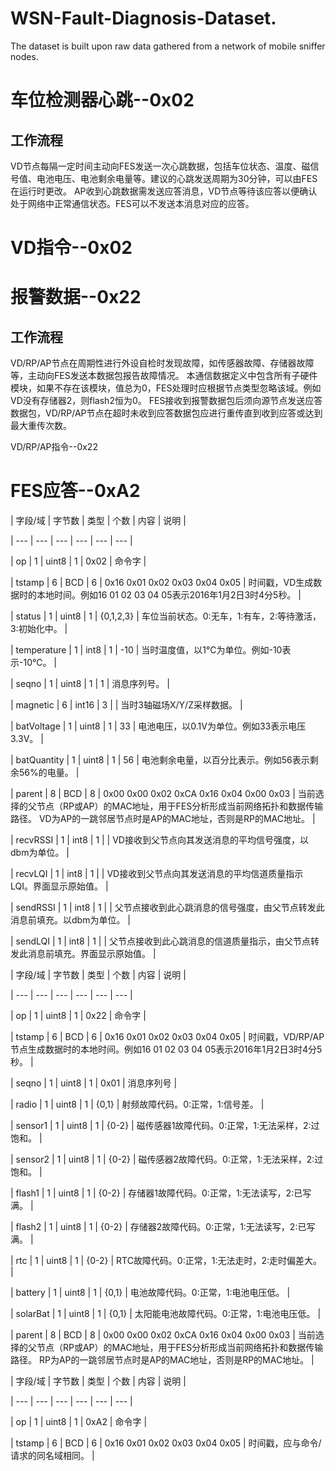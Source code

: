 # WSN-Fault-Diagnosis-Dataset.
The dataset is built upon raw data gathered from a network of mobile sniffer nodes.
# 车位检测器心跳--0x02

## 工作流程

VD节点每隔一定时间主动向FES发送一次心跳数据，包括车位状态、温度、磁信号值、电池电压、电池剩余电量等。建议的心跳发送周期为30分钟，可以由FES在运行时更改。
    AP收到心跳数据需发送应答消息，VD节点等待该应答以便确认处于网络中正常通信状态。FES可以不发送本消息对应的应答。

# VD指令--0x02

# 报警数据--0x22

## 工作流程

VD/RP/AP节点在周期性进行外设自检时发现故障，如传感器故障、存储器故障等，主动向FES发送本数据包报告故障情况。
    本通信数据定义中包含所有子硬件模块，如果不存在该模块，值总为0，FES处理时应根据节点类型忽略该域。例如VD没有存储器2，则flash2恒为0。
    FES接收到报警数据包后须向源节点发送应答数据包，VD/RP/AP节点在超时未收到应答数据包应进行重传直到收到应答或达到最大重传次数。

VD/RP/AP指令--0x22

# FES应答--0xA2

| 字段/域 | 字节数 | 类型 | 个数 | 内容 | 说明 |

| --- | --- | --- | --- | --- | --- |

| op | 1 | uint8 | 1 | 0x02 | 命令字 |

| tstamp | 6 | BCD | 6 | 0x16 0x01 0x02 0x03 0x04 0x05 | 时间戳，VD生成数据时的本地时间。例如16 01 02 03 04 05表示2016年1月2日3时4分5秒。 |

| status | 1 | uint8 | 1 | {0,1,2,3} | 车位当前状态。0:无车，1:有车，2:等待激活，3:初始化中。 |

| temperature | 1 | int8 | 1 | -10 | 当时温度值，以1℃为单位。例如-10表示-10℃。 |

| seqno | 1 | uint8 | 1 | 1 | 消息序列号。 |

| magnetic | 6 | int16 | 3 |  | 当时3轴磁场X/Y/Z采样数据。 |

| batVoltage | 1 | uint8 | 1 | 33 | 电池电压，以0.1V为单位。例如33表示电压3.3V。 |

| batQuantity | 1 | uint8 | 1 | 56 | 电池剩余电量，以百分比表示。例如56表示剩余56%的电量。 |

| parent | 8 | BCD | 8 | 0x00 0x00 0x02 0xCA 0x16 0x04 0x00 0x03 | 当前选择的父节点（RP或AP）的MAC地址，用于FES分析形成当前网络拓扑和数据传输路径。 VD为AP的一跳邻居节点时是AP的MAC地址，否则是RP的MAC地址。 |

| recvRSSI | 1 | int8 | 1 |  | VD接收到父节点向其发送消息的平均信号强度，以dbm为单位。 |

| recvLQI | 1 | int8 | 1 |  | VD接收到父节点向其发送消息的平均信道质量指示LQI。界面显示原始值。 |

| sendRSSI | 1 | int8 | 1 |  | 父节点接收到此心跳消息的信号强度，由父节点转发此消息前填充。以dbm为单位。 |

| sendLQI | 1 | int8 | 1 |  | 父节点接收到此心跳消息的信道质量指示，由父节点转发此消息前填充。界面显示原始值。 |

| 字段/域 | 字节数 | 类型 | 个数 | 内容 | 说明 |

| --- | --- | --- | --- | --- | --- |

| op | 1 | uint8 | 1 | 0x22 | 命令字 |

| tstamp | 6 | BCD | 6 | 0x16 0x01 0x02 0x03 0x04 0x05 | 时间戳，VD/RP/AP节点生成数据时的本地时间。例如16 01 02 03 04 05表示2016年1月2日3时4分5秒。 |

| seqno | 1 | uint8 | 1 | 0x01 | 消息序列号 |

| radio | 1 | uint8 | 1 | {0,1} | 射频故障代码。0:正常，1:信号差。 |

| sensor1 | 1 | uint8 | 1 | {0-2} | 磁传感器1故障代码。0:正常，1:无法采样，2:过饱和。 |

| sensor2 | 1 | uint8 | 1 | {0-2} | 磁传感器2故障代码。0:正常，1:无法采样，2:过饱和。 |

| flash1 | 1 | uint8 | 1 | {0-2} | 存储器1故障代码。0:正常，1:无法读写，2:已写满。 |

| flash2 | 1 | uint8 | 1 | {0-2} | 存储器2故障代码。0:正常，1:无法读写，2:已写满。 |

| rtc | 1 | uint8 | 1 | {0-2} | RTC故障代码。0:正常，1:无法走时，2:走时偏差大。 |

| battery | 1 | uint8 | 1 | {0,1} | 电池故障代码。0:正常，1:电池电压低。 |

| solarBat | 1 | uint8 | 1 | {0,1} | 太阳能电池故障代码。0:正常，1:电池电压低。 |

| parent | 8 | BCD | 8 | 0x00 0x00 0x02 0xCA 0x16 0x04 0x00 0x03 | 当前选择的父节点（RP或AP）的MAC地址，用于FES分析形成当前网络拓扑和数据传输路径。 RP为AP的一跳邻居节点时是AP的MAC地址，否则是RP的MAC地址。 |

| 字段/域 | 字节数 | 类型 | 个数 | 内容 | 说明 |

| --- | --- | --- | --- | --- | --- |

| op | 1 | uint8 | 1 | 0xA2 | 命令字 |

| tstamp | 6 | BCD | 6 | 0x16 0x01 0x02 0x03 0x04 0x05 | 时间戳，应与命令/请求的同名域相同。 |
